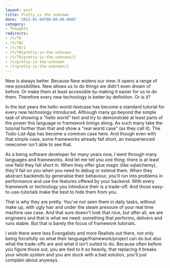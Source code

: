 ```yaml
---
layout: post
title: Pretty is the unknown
date: '2013-01-04T00:00:00.000Z'
category:
- Thoughts
redirects:
- /t/70
- /t/70/
- /t/70/1
- /t/70/pretty-is-the-unknown
- /t/70/pretty-is-the-unknown/1
- /t/pretty-is-the-unknown
- /t/pretty-is-the-unknown/1
---
```




New is always better. Because New widens our view. It opens a range of new possibilities. New allows us to do things we didn't even dream of before. Or make them at least accessible by making it easier for us to do them. Therefore every new technology is better by definition. Or is it?

In the last years the hello-world-testcase has become a standard tutorial for every new technology introduced. Although many go beyond the simple task of showing a "hello world" text and try to demonstrate at least parts of the power this language or framework brings along. As such many take the tutorial further than that and show a "real world case" (as they call it). The Todo-List-App has become a common case here. And though even with that simple case, some frameworks already fall short, an inexperienced newcomer isn't able to see that.

As a being software developer for many years now, I went through many languages and frameworks. And let me tell you one thing: there is at least one field they fall short in. When they offer glue magic (like sqlalchemy), they'll fail on you when you need to debug or extend them. When they abstract backends by generalise their behaviour, you'll run into problems in performance and use the features offered by your backend. With every framework or technology you introduce their is a trade-off. And those easy-to-use-tutorials make the best to hide them from you. 

That is why they are pretty. You've not seen them in daily tasks, without make up, with ugly hair and under the steam pressure of your real time machine use case. And that sure doesn't look that nice, but after all, we are engineers and that is what we need: something that performs, delivers and runs stable. But that is barely the focus of framework tutorials. 

I wish there were less Evangalists and more Realists out there, not only being forcefully on what their language/framework/project can do but also what the trade-offs are and what it isn't suited to do. Because often before you figure those out, you are tied to it so heavily, that replacing it breaks your whole system and you are stuck with a bad solution, you'll just complain about anyways.
